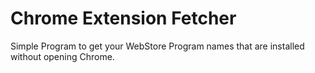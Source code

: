 # Chrome Extension Fetcher

Simple Program to get your WebStore Program names that are installed without opening Chrome.